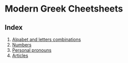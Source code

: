 # Modern Greek Cheetsheets

## Index
1. [Alpabet and letters combinations](letters.md)
2. [Numbers](numbers.md)
3. [Personal pronouns](pronouns.md)
4. [Articles](articles.md)